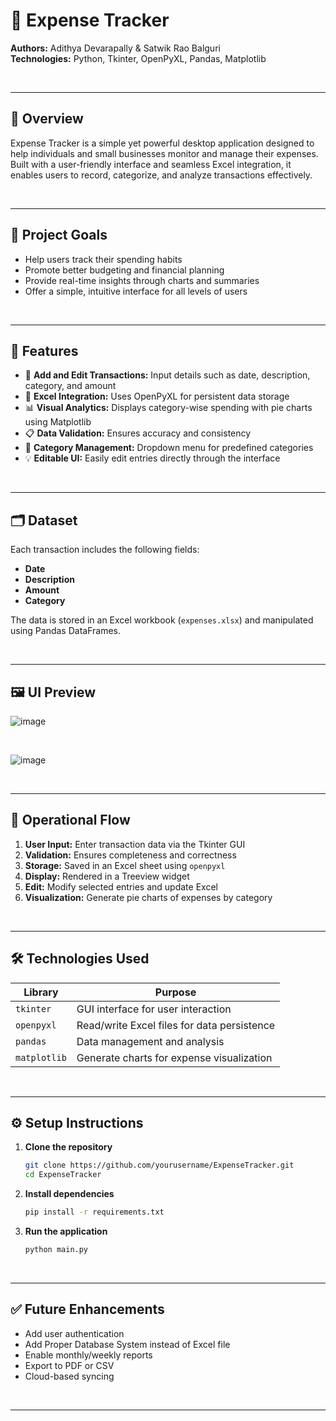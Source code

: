 # 💸 Expense Tracker

**Authors:** Adithya Devarapally & Satwik Rao Balguri  
**Technologies:** Python, Tkinter, OpenPyXL, Pandas, Matplotlib

<br />

---

## 📝 Overview

Expense Tracker is a simple yet powerful desktop application designed to help individuals and small businesses monitor and manage their expenses. Built with a user-friendly interface and seamless Excel integration, it enables users to record, categorize, and analyze transactions effectively.

<br />

---

## 🎯 Project Goals

- Help users track their spending habits
- Promote better budgeting and financial planning
- Provide real-time insights through charts and summaries
- Offer a simple, intuitive interface for all levels of users

<br />

---

## 🔧 Features

- 📅 **Add and Edit Transactions:** Input details such as date, description, category, and amount
- 📁 **Excel Integration:** Uses OpenPyXL for persistent data storage
- 📊 **Visual Analytics:** Displays category-wise spending with pie charts using Matplotlib
- 📋 **Data Validation:** Ensures accuracy and consistency
- 🧩 **Category Management:** Dropdown menu for predefined categories
- 💡 **Editable UI:** Easily edit entries directly through the interface

<br />

---

## 🗂️ Dataset

Each transaction includes the following fields:

- **Date**
- **Description**
- **Amount**
- **Category**

The data is stored in an Excel workbook (`expenses.xlsx`) and manipulated using Pandas DataFrames.

<br />

---

## 🖼️ UI Preview

![image](https://github.com/user-attachments/assets/e79ad6e1-203c-4619-bfc2-40ceddbce579)

<br />

![image](https://github.com/user-attachments/assets/4ab4b9e8-7b04-4525-8979-2f6018b6732f)


<br />

---

## 🔄 Operational Flow

1. **User Input:** Enter transaction data via the Tkinter GUI  
2. **Validation:** Ensures completeness and correctness  
3. **Storage:** Saved in an Excel sheet using `openpyxl`  
4. **Display:** Rendered in a Treeview widget  
5. **Edit:** Modify selected entries and update Excel  
6. **Visualization:** Generate pie charts of expenses by category  

<br />

---

## 🛠️ Technologies Used

| Library     | Purpose                                       |
|-------------|-----------------------------------------------|
| `tkinter`   | GUI interface for user interaction            |
| `openpyxl`  | Read/write Excel files for data persistence   |
| `pandas`    | Data management and analysis                  |
| `matplotlib`| Generate charts for expense visualization     |

<br />

---


## ⚙️ Setup Instructions

1. **Clone the repository**
   ```bash
   git clone https://github.com/yourusername/ExpenseTracker.git
   cd ExpenseTracker
   ```

2. **Install dependencies**
   ```bash
   pip install -r requirements.txt
   ```

3. **Run the application**
   ```bash
   python main.py
   ```

<br />

---


## ✅ Future Enhancements

- Add user authentication
- Add Proper Database System instead of Excel file
- Enable monthly/weekly reports
- Export to PDF or CSV
- Cloud-based syncing

<br />

---
